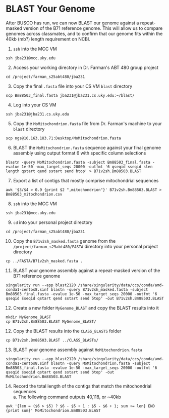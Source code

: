 # BLAST Your Genome

After BUSCO has run, we can now BLAST our genome against a repeat-masked version of the B71 reference genome. This will allow us to compare genomes across classmates, and to confirm that our genome fits within the 40kb (mb?) length requirement on NCBI.

1. `ssh` into the MCC VM

```
ssh jba231@mcc.uky.edu
```

2. Access your working directory in Dr. Farman's ABT 480 group project

```
cd /project/farman_s25abt480/jba231
```

3. Copy the final `.fasta` file into your CS VM `blast` directory

```
scp Bm88503_final.fasta jba231@jba231.cs.uky.edu:~/blast/
```

4. Log into your CS VM

```
ssh jba231@jba231.cs.uky.edu
```

5. Copy the `MoMitochondrion.fasta` file from Dr. Farman's machine to your `blast` directory

```
scp ngs@10.163.183.71:Desktop/MoMitochondrion.fasta
```

6. BLAST the `MoMitochondrion.fasta` sequence against your final genome assembly using output format 6 with specific column selections

```
blastn -query MoMitochondrion.fasta -subject Bm88503_final.fasta -evalue 1e-50 -max_target_seqs 20000 -outfmt '6 qseqid sseqid slen length qstart qend sstart send btop' > B71v2sh.Bm88503.BLAST
```

7. Export a list of contigs that mostly comprise mitochondrial sequences

```
awk '$3/$4 > 0.9 {print $2 ",mitochondrion"}' B71v2sh.Bm88503.BLAST > Bm88503_mitochondrion.csv
```

8. `ssh` into the MCC VM

```
ssh jba231@mcc.uky.edu
```

9. `cd` into your personal project directory

```
cd /project/farman_s25abt480/jba231
```

10. Copy the `B71v2sh_masked.fasta` genome from the `/project/farman_s25abt480/FASTA` directory into your personal project directory

```
cp ../FASTA/B71v2sh_masked.fasta .
```

11. BLAST your genome assembly against a repeat-masked version of the B71 reference genome

```
singularity run --app blast2120 /share/singularity/data/ccs/conda/amd-conda1-centos8.sinf blastn -query B71v2sh_masked.fasta -subject Bm88503_final.fasta -evalue 1e-50 -max_target_seqs 20000 -outfmt '6 qseqid sseqid qstart qend sstart send btop' -out B71v2sh.Bm88503.BLAST
```

12. Create a new folder `MyGenome_BLAST` and copy the BLAST results into it

```
mkdir MyGenome_BLAST
cp B71v2sh.Bm88503.BLAST MyGenome_BLAST/
```

12. Copy the BLAST results into the `CLASS_BLASTS` folder

```
cp B71v2sh.Bm88503.BLAST ../CLASS_BLASTs/
```

13. BLAST your genome assembly against `MoMitochondrion.fasta`

```
singularity run --app blast2120 /share/singularity/data/ccs/conda/amd-conda1-centos8.sinf blastn -query MoMitochondrion.fasta -subject Bm88503_final.fasta -evalue 1e-50 -max_target_seqs 20000 -outfmt '6 qseqid sseqid qstart qend sstart send btop' -out MoMitochondrion.Bm88503.BLAST
```

14. Record the total length of the contigs that match the mitochondrial sequences  
    a. The following command outputs 40,118, or ~40kb

```
awk '{len = ($6 > $5) ? $6 - $5 + 1 : $5 - $6 + 1; sum += len} END {print sum}' MoMitochondrion.Bm88503.BLAST
```
